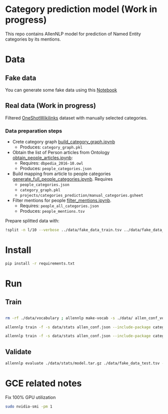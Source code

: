 # Category prediction model (Work in progress)

This repo contains AllenNLP model for prediction of Named Entity categories by its mentions.

# Data

## Fake data

You can generate some fake data using this [Notebook](notebooks/gen_face_data.ipynb)


## Real data (Work in progress)

Filtered [OneShotWikilinks](https://www.kaggle.com/generall/oneshotwikilinks) dataset with manually selected categories.

### Data preparation steps


* Crete category graph [build_category_graph.ipynb](./notebooks/build_category_graph.ipynb)
    * Produces: `category_graph.pkl`
* Obtain the list of Person articles from Ontology [obtain_people_articles.ipynb](/notebooks/obtain_people_articles.ipynb):
    * Requires: `dbpedia_2016-10.owl`
    * Produces: `people_categories.json`
* Build mapping from article to people categories [generate_full_people_categories.ipynb](./notebooks/generate_full_people_categories.ipynb). Requires
    * `people_categories.json`
    * `category_graph.pkl`
    * `projects/categories_prediction/manual_categories.gsheet`
* Filter mentions for people [filter_mentions.ipynb](./notebooks/filter_mentions.ipynb). 
    * Requires: `people_all_categories.json`
    * Produces: `people_mentions.tsv`


Prepare splitted data with:

```bash
!split -n l/10 --verbose ../data/fake_data_train.tsv ../data/fake_data_train.tsv_
```

# Install

```bash
pip install -r requirements.txt
```

# Run


## Train

```bash

rm -rf ./data/vocabulary ; allennlp make-vocab -s ./data/ allen_conf_vocab.json --include-package category_prediction

allennlp train -f -s data/stats allen_conf.json --include-package category_prediction
```

```bash
allennlp train -f -s data/stats allen_conf.json --include-package category_prediction -o '{"trainer": {"cuda_device": 0}, "train_data_path":"./data/train_data.tsv"}'
```

## Validate

```bash
allennlp evaluate ./data/stats/model.tar.gz ./data/fake_data_test.tsv --include-package category_prediction
```



# GCE related notes


Fix 100% GPU utilization
```bash
sudo nvidia-smi -pm 1
```